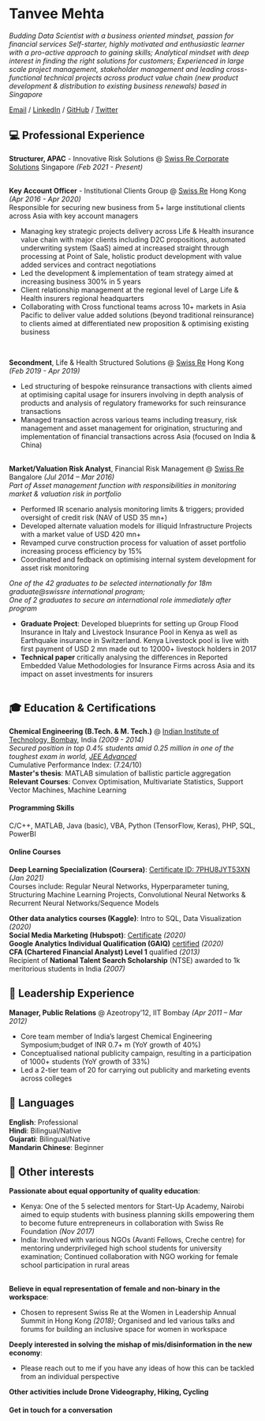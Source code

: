 # Tanvee Mehta
_Budding Data Scientist with a business oriented mindset, passion for financial services
Self-starter, highly motivated and enthusiastic learner with a pro-active approach to gaining skills; 
Analytical mindset with deep interest in finding the right solutions for customers; Experienced in large scale  project management, stakeholder management and leading cross-functional technical projects across product value chain (new product development & distribution to existing business renewals) based in Singapore_ <br>

[Email](mailto:tanveemehta91@gmail.com) / [LinkedIn](https://www.linkedin.com/in/tanvee-mehta-910704/) / [GitHub](https://github.com/whodis943/) / [Twitter](https://twitter.com/tanveem/) 

## 💻 Professional Experience 
**Structurer, APAC** - Innovative Risk Solutions @ [Swiss Re Corporate Solutions](corporatesolutions.swissre.com) Singapore _(Feb 2021 - Present)_
<br><br>

**Key Account Officer** - Institutional Clients Group @ [Swiss Re](www.swissre.com) Hong Kong _(Apr 2016 - Apr 2020)_ <br>
Responsible for securing new business from 5+ large institutional clients across Asia with key account managers
- Managing key strategic projects delivery across Life & Health insurance value chain with major clients including D2C propositions, automated underwriting system (SaaS) aimed at increased straight through processing at Point of Sale, holistic product development with value added services and contract negotiations 
- Led the development & implementation of team strategy aimed at increasing business 300% in 5 years
- Client relationship management at the regional level of Large Life & Health insurers regional headquarters
- Collaborating with Cross functional teams across 10+ markets in Asia Pacific to deliver value added solutions (beyond traditional reinsurance) to clients aimed at differentiated new proposition & optimising existing business
<br>

**Secondment**, Life & Health Structured Solutions @ [Swiss Re](www.swissre.com) Hong Kong _(Feb 2019 - Apr 2019)_ <br>
- Led structuring of bespoke reinsurance transactions with clients aimed at optimising capital usage for insurers involving in depth analysis of products and analysis of regulatory frameworks for such reinsurance transactions
- Managed transaction across various teams including treasury, risk management and asset management for origination, structuring and implementation of financial transactions across Asia (focused on India & China)
<br><br>

**Market/Valuation Risk Analyst**, Financial Risk Management @ [Swiss Re](www.swissre.com) Bangalore _(Jul 2014 – Mar 2016)_<br>
_Part of Asset management function with responsibilities in monitoring market & valuation risk in portfolio_
- Performed IR scenario analysis monitoring limits & triggers; provided oversight of credit risk (NAV of USD 35 mn+)
- Developed alternate valuation models for illiquid Infrastructure Projects with a market value of USD 420 mn+ 
- Revamped curve construction process for valuation of asset portfolio increasing process efficiency by 15%
- Coordinated and fedback on optimising internal system development for asset risk monitoring 

_One of the 42 graduates to be selected internationally for 18m graduate@swissre international program;_ <br>
_One of 2 graduates to secure an international role immediately after program_ <br>
- **Graduate Project**: Developed blueprints for setting up Group Flood Insurance in Italy and Livestock Insurance Pool in Kenya as well as Earthquake insurance in Switzerland. Kenya Livestock pool is live with first payment of USD 2 mn made out to 12000+ livestock holders in 2017 <br>
- **Technical paper** critically analysing the differences in Reported Embedded Value Methodologies for Insurance Firms across Asia and its impact on asset investments for insurers 
<br><br>

## 🎓 Education & Certifications
**Chemical Engineering (B.Tech. & M. Tech.)** @ [Indian Institute of Technology, Bombay](www.iitb.ac.in), India  _(2009 - 2014)_<br>
_Secured position in top 0.4% students amid 0.25 million in one of the toughest exam in world, [JEE Advanced](www.en.wikipedia.org/wiki/Joint_Entrance_Examination_%E2%80%93_Advanced)_<br>
Cumulative Performance Index: 	(7.24/10)<br>
**Master's thesis**: MATLAB simulation of ballistic particle aggregation 
**Relevant Courses**: Convex Optimisation, Multivariate Statistics, Support Vector Machines, Machine Learning 

#### Programming Skills 
C/C++, MATLAB, Java (basic), VBA, Python (TensorFlow, Keras), PHP, SQL, PowerBI <br>

#### Online Courses
**Deep Learning Specialization (Coursera)**: [Certificate ID: 7PHU8JYT53XN](https://www.coursera.org/account/accomplishments/specialization/certificate/7PHU8JYT53XN) 	_(Jan 2021)_ <br>
Courses include: Regular Neural Networks, Hyperparameter tuning, Structuring Machine Learning Projects, Convolutional Neural Networks & Recurrent Neural Networks/Sequence Models <br>
	
**Other data analytics courses (Kaggle)**: Intro to SQL, Data Visualization	_(2020)_ <br>
**Social Media Marketing (Hubspot)**: [Certificate](www.hubspot-academy.s3.amazonaws.com/prod/tracks/user-certificates/528a7a1af9ea447bbad458348113143b-1597229666582.png) 	_(2020)_ <br>
**Google Analytics Individual Qualification (GAIQ)** [certified](https://skillshop.exceedlms.com/student/award/53606964) _(2020)_ <br>
**CFA (Chartered Financial Analyst) Level 1** qualified	_(2013)_ <br>
Recipient of **National Talent Search Scholarship** (NTSE) awarded to 1k meritorious students in India 	_(2007)_

## 👩 Leadership Experience
**Manager, Public Relations** @ Azeotropy’12, IIT Bombay	_(Apr 2011 – Mar 2012)_
- Core team member of India’s largest Chemical Engineering Symposium;budget of INR 0.7+ m (YoY growth of 40%)
- Conceptualised national publicity campaign, resulting in a participation of 1000+ students (YoY growth of 33%)
- Led a 2-tier team of 20 for carrying out publicity and marketing events across colleges 

## 💬 Languages

**English**: Professional  <br>
**Hindi**: Bilingual/Native <br>
**Gujarati**: Bilingual/Native <br>
**Mandarin Chinese**: Beginner <br>

## 📌 Other interests
**Passionate about equal opportunity of quality education**:
- Kenya: One of the 5 selected mentors for Start-Up Academy, Nairobi aimed to equip students with business planning skills empowering them to become future entrepreneurs in collaboration with Swiss Re Foundation _(Nov 2017)_ 
- India: Involved with various NGOs (Avanti Fellows, Creche centre) for mentoring underprivileged high school students for university examination; Continued collaboration with NGO working for female school participation in rural areas <br><br>

**Believe in equal representation of female and non-binary in the workspace**:
- Chosen to represent Swiss Re at the Women in Leadership Annual Summit in Hong Kong _(2018)_; Organised and led various talks and forums for building an inclusive space for women in workspace

**Deeply interested in solving the mishap of mis/disinformation in the new economy**: 
- Please reach out to me if you have any ideas of how this can be tackled from an individual perspective

**Other activities include Drone Videography, Hiking, Cycling**


#### Get in touch for a conversation
